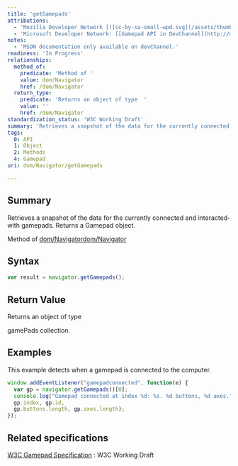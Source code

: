```yaml
---
title: 'getGamepads'
attributions:
  - 'Mozilla Developer Network [![cc-by-sa-small-wpd.svg](/assets/thumb/8/8c/cc-by-sa-small-wpd.svg/120px-cc-by-sa-small-wpd.svg.png)](http://creativecommons.org/licenses/by-sa/3.0/us/): [[navigator.getGamepads method](https://developer.mozilla.org/en-US/docs/Web/API/Navigator.getGamepads) Article]'
  - 'Microsoft Developer Network: [[Gamepad API in DevChannel](http://msdn.microsoft.com/en-us/library/ie/dn753843(v=vs.85).aspx) Article]'
notes:
  - 'MSDN documentation only available on devChannel.'
readiness: 'In Progress'
relationships:
  method_of:
    predicate: 'Method of '
    value: dom/Navigator
    href: /dom/Navigator
  return_type:
    predicate: 'Returns an object of type  '
    value: ''
    href: /dom/Navigator
standardization_status: 'W3C Working Draft'
summary: 'Retrieves a snapshot of the data for the currently connected and interacted-with gamepads. Returns a Gamepad object.'
tags:
  0: API
  1: Object
  2: Methods
  4: Gamepad
uri: dom/Navigator/getGamepads

---
```

## Summary

Retrieves a snapshot of the data for the currently connected and interacted-with gamepads. Returns a Gamepad object.

Method of [dom/Navigator](/dom/Navigator)[dom/Navigator](/dom/Navigator)

## Syntax

``` js
var result = navigator.getGamepads();
```

## Return Value

Returns an object of type

gamePads collection.

## Examples

This example detects when a gamepad is connected to the computer.

``` js
window.addEventListener("gamepadconnected", function(e) {
  var gp = navigator.getGamepads()[0];
  console.log("Gamepad connected at index %d: %s. %d buttons, %d axes.",
  gp.index, gp.id,
  gp.buttons.length, gp.axes.length);
});
```

## Related specifications

[W3C Gamepad Specification](https://dvcs.w3.org/hg/gamepad/raw-file/default/gamepad.html)
:   W3C Working Draft

